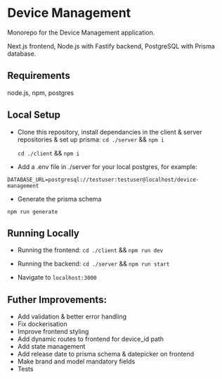 # Device Management

Monorepo for the Device Management application.

Next.js frontend, Node.js with Fastify backend, PostgreSQL with Prisma database.

## Requirements

node.js, npm, postgres

## Local Setup

- Clone this repository, install dependancies in the client & server repositories & set up prisma:
  `cd ./server` && `npm i`

  `cd ./client` && `npm i`

- Add a .env file in ./server for your local postgres, for example:

`DATABASE_URL=postgresql://testuser:testuser@localhost/device-management`

- Generate the prisma schema

`npm run generate`

## Running Locally

- Running the frontend:
  `cd ./client` && `npm run dev`

- Running the backend:
  `cd ./server` && `npm run start`

- Navigate to `localhost:3000`

## Futher Improvements:

- Add validation & better error handling
- Fix dockerisation
- Improve frontend styling
- Add dynamic routes to frontend for device_id path
- Add state management
- Add release date to prisma schema & datepicker on frontend
- Make brand and model mandatory fields
- Tests

